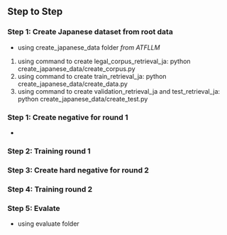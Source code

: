 ## Step to Step

### Step 1: Create Japanese dataset from root data
- using create_japanese_data folder
*from ATFLLM*
1. using command to create legal_corpus_retrieval_ja: python create_japanese_data/create_corpus.py
2. using command to create train_retrieval_ja: python create_japanese_data/create_data.py
3. using command to create validation_retrieval_ja and test_retrieval_ja: python create_japanese_data/create_test.py
### Step 1: Create negative for round 1
- 
### Step 2: Training round 1
### Step 3: Create hard negative for round 2
### Step 4: Training round 2
### Step 5: Evalate
- using evaluate folder